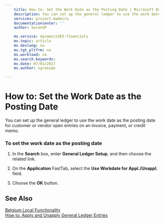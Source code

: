 ```yaml
---
    title: How to: Set the Work Date as the Posting Date | Microsoft Docs
    description: You can set up the general ledger to use the work date as the posting date for customer or vendor open entries on an invoice, payment, or credit memo.
    services: project-madeira
    documentationcenter: ''
    author: SorenGP

    ms.service: dynamics365-financials
    ms.topic: article
    ms.devlang: na
    ms.tgt_pltfrm: na
    ms.workload: na
    ms.search.keywords:
    ms.date: 07/01/2017
    ms.author: sgroespe

---
```

# How to: Set the Work Date as the Posting Date
You can set up the general ledger to use the work date as the posting date for customer or vendor open entries on an invoice, payment, or credit memo.  
  
### To set the work date as the posting date  
  
1.  In the **Search** box, enter **General Ledger Setup**, and then choose the related link.  
  
2.  On the **Application** FastTab, select the **Use Workdate for Appl./Unappl.** field.  
  
3.  Choose the **OK** button.  
  
## See Also  
 [Belgium Local Functionality](belgium-local-functionality.md)   
 [How to: Apply and Unapply General Ledger Entries](how-to-apply-and-unapply-general-ledger-entries.md)